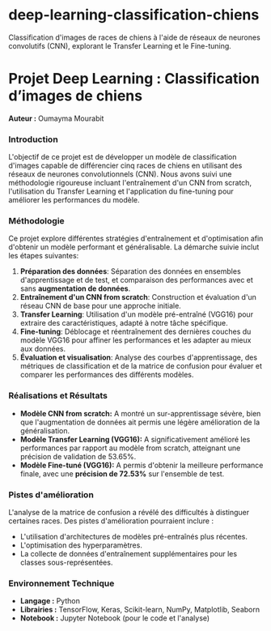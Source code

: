 # deep-learning-classification-chiens
Classification d'images de races de chiens à l'aide de réseaux de neurones convolutifs (CNN), explorant le Transfer Learning et le Fine-tuning.
# Projet Deep Learning : Classification d’images de chiens
**Auteur :** Oumayma Mourabit

### Introduction
L'objectif de ce projet est de développer un modèle de classification d'images capable de différencier cinq races de chiens en utilisant des réseaux de neurones convolutionnels (CNN). Nous avons suivi une méthodologie rigoureuse incluant l'entraînement d'un CNN from scratch, l'utilisation du Transfer Learning et l'application du fine-tuning pour améliorer les performances du modèle.

### Méthodologie

Ce projet explore différentes stratégies d'entraînement et d'optimisation afin d'obtenir un modèle performant et généralisable. La démarche suivie inclut les étapes suivantes:

1.  **Préparation des données**: Séparation des données en ensembles d'apprentissage et de test, et comparaison des performances avec et sans **augmentation de données**.
2.  **Entraînement d'un CNN from scratch**: Construction et évaluation d'un réseau CNN de base pour une approche initiale.
3.  **Transfer Learning**: Utilisation d'un modèle pré-entraîné (VGG16) pour extraire des caractéristiques, adapté à notre tâche spécifique.
4.  **Fine-tuning**: Déblocage et réentraînement des dernières couches du modèle VGG16 pour affiner les performances et les adapter au mieux aux données.
5.  **Évaluation et visualisation**: Analyse des courbes d'apprentissage, des métriques de classification et de la matrice de confusion pour évaluer et comparer les performances des différents modèles.

### Réalisations et Résultats

* **Modèle CNN from scratch:** A montré un sur-apprentissage sévère, bien que l'augmentation de données ait permis une légère amélioration de la généralisation.
* **Modèle Transfer Learning (VGG16):** A significativement amélioré les performances par rapport au modèle from scratch, atteignant une précision de validation de 53.65%.
* **Modèle Fine-tuné (VGG16):** A permis d'obtenir la meilleure performance finale, avec une **précision de 72.53%** sur l'ensemble de test.

### Pistes d'amélioration

L'analyse de la matrice de confusion a révélé des difficultés à distinguer certaines races. Des pistes d'amélioration pourraient inclure :
* L'utilisation d'architectures de modèles pré-entraînés plus récentes.
* L'optimisation des hyperparamètres.
* La collecte de données d'entraînement supplémentaires pour les classes sous-représentées.

### Environnement Technique
* **Langage :** Python
* **Librairies :** TensorFlow, Keras, Scikit-learn, NumPy, Matplotlib, Seaborn
* **Notebook :** Jupyter Notebook (pour le code et l'analyse)
